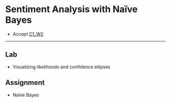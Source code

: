 # Sentiment Analysis with Naïve Bayes

- Accept [C1_W2](https://classroom.github.com/a/TsRDgpOT)

---

## Lab

- Visualizing likelihoods and confidence ellipses

## Assignment

- Naïve Bayes
